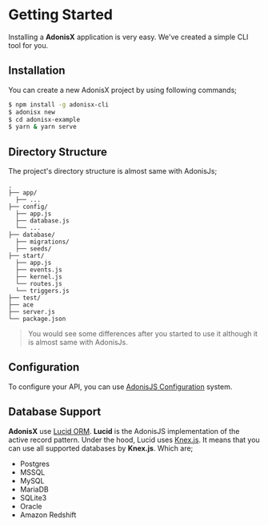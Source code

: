 # Getting Started

Installing a **AdonisX** application is very easy. We've created a simple CLI tool for you.

## Installation

You can create a new AdonisX project by using following commands;

```bash
$ npm install -g adonisx-cli
$ adonisx new
$ cd adonisx-example
$ yarn & yarn serve
```

## Directory Structure

The project's directory structure is almost same with AdonisJs;

```
.
├── app/
  ├── ...
├── config/
  ├── app.js
  ├── database.js
  └── ...
├── database/
  ├── migrations/
  ├── seeds/
├── start/
  ├── app.js
  ├── events.js
  ├── kernel.js
  └── routes.js
  └── triggers.js
├── test/
├── ace
├── server.js
└── package.json
```

> You would see some differences after you started to use it although it is almost same with AdonisJs.

## Configuration

To configure your API, you can use [AdonisJS Configuration](https://adonisjs.com/docs/4.1/configuration-and-env) system.

## Database Support

**AdonisX** use [Lucid ORM](https://adonisjs.com/docs/4.1/lucid). **Lucid** is the AdonisJS implementation of the active record pattern. Under the hood, Lucid uses [Knex.js](http://knexjs.org/). It means that you can use all supported databases by **Knex.js**. Which are;

- Postgres
- MSSQL
- MySQL
- MariaDB
- SQLite3
- Oracle
- Amazon Redshift
